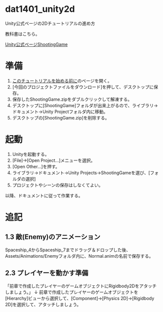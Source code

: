 ﻿dat1401_unity2d
===============

Unity公式ページの2Dチュートリアルの進め方

教科書はこちら。

[Unity公式ページShootingGame](http://japan.unity3d.com/developer/document/tutorial/2d-shooting-game/)


# 準備
1. [このチュートリアルを始める前に](http://japan.unity3d.com/developer/document/tutorial/2d-shooting-game/intro.html)のページを開く。
1. [今回のプロジェクトファイルをダウンロード]を押して、デスクトップに保存。
1. 保存したShootingGame.zipをダブルクリックして解凍する。
1. デスクトップに[ShootingGame]フォルダが出来上がるので、ライブラリ→ドキュメント→Unity Projectフォルダ内に移動。
1. デスクトップの[ShootingGame.zip]を削除する。

# 起動
1. Unityを起動する。
1. [File]→[Open Project...]メニューを選択。
1. [Open Other...]を押す。
1. ライブラリ→ドキュメント→Unity Projects→ShootingGameを選び、[フォルダの選択]
1. プロジェクトやシーンの保存はしなくてよい。

以降、ドキュメントに従って作業する。


# 追記
## 1.3 敵(Enemy)のアニメーション
Spaceship_4からSpaceship_7までドラッグ＆ドロップした後、Assets/Animations/Enemyフォルダ内に、Normal.animの名前で保存する。

## 2.3 プレイヤーを動かす準備

「前章で作成したプレイヤーのゲームオブジェクトにRigidbody2Dをアタッチしましょう。」
↓
前章で作成したプレイヤーのゲームオブジェクトを[Hierarchy]ビューから選択して、[Component]→[Physics 2D]→[Rigidbody 2D]を選択して、アタッチしましょう。



